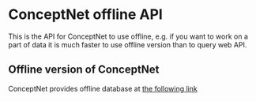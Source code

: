 # ConceptNet offline API

This is the API for ConceptNet to use offline, e.g. if you want to work on a part of data it is much faster to use offline version than to query web API.

## Offline version of ConceptNet

ConceptNet provides offline database at [the following link](https://s3.amazonaws.com/conceptnet/downloads/2019/edges/conceptnet-assertions-5.7.0.csv.gz "ConceptNet csv")
